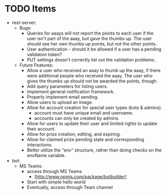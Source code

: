 
# TODO Items


* rest-server:
  * Bugs:
    * Queries for aaays will not report the points to each user if the
      user isn't part of the aaay, but gave the thumbs up.  The user should
      see her own thumbs up points, but not the other points.
    * User authentication - should it be allowed if a user has a pending
      validation token?
    * PUT settings doesn't correctly list out the validation problems.
  * Future Features:
    * Allow a user who received an aaay to thumb up the aaay, if there were
      additional people who received the aaay.  The user who gives the
      thumbs up should not be awarded the points, though.
    * Add query parameters for listing users.
    * Implement general notification framework.
    * Properly implement email sending.
    * Allow users to upload an image.
    * Allow for account creation for special user types (bots & admins).
      * account must have unique email and username.
      * accounts can only be created by admins.
    * Allow for users to update their user and limited rights
      to update their account.
    * Allow for prize creation, editing, and expiring.
    * Allow for claimed prize pending state and corresponding interactions.
    * Better utilize the "env" structure, rather than doing checks on the
      envName variable.
* bot:
  * MS Teams:
    * access through MS Teams
      * [http://www.npmjs.com/package/botbuilder]
    * Start with simple hello world
    * Eventually, access through Team channel
